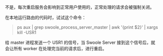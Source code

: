 不是，每次重启服务会影响到正常用户使用的，正常处理的请求会被强制关闭。

在本地运行路由的代码时，试试这个命令：

> ps aux | grep swoole_process_server_master | awk '{print $2}' | xargs kill -USR1

给 master 进程发送一个 USR1 的信号，当 Swoole Server 接到这个信号后，就会让所有 worker 在处理完当前的请求后，进行重启。

